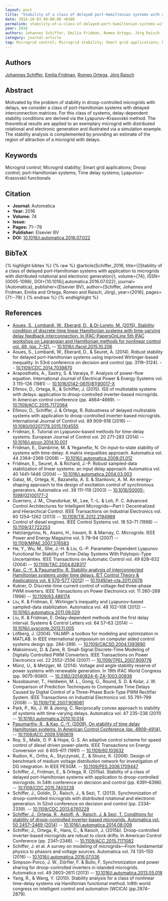 ```yaml
---
layout: post
title: "Stability of a class of delayed port-Hamiltonian systems with application to microgrids with distributed rotational and electronic generation"
date: 2016-10-03 00:00:00 +0100
permalink: stability-of-a-class-of-delayed-port-hamiltonian-systems-with-application-to-microgrids-with-distributed-rotational-and-electronic-generation
year: 2016
authors: Johannes Schiffer, Emilia Fridman, Romeo Ortega, Jörg Raisch
category: journal-article
tag: Microgrid control; Microgrid stability; Smart grid applications; Droop control; port-Hamiltonian systems; Time delay systems; Lyapunov–Krasovskii functionals
---
```

 
## Authors
[Johannes Schiffer](authors/johannes-schiffer), [Emilia Fridman](authors/emilia-fridman), [Romeo Ortega](authors/romeo-ortega), [Jörg Raisch](authors/jorg-raisch)
 
## Abstract
Motivated by the problem of stability in droop-controlled microgrids with delays, we consider a class of port-Hamiltonian systems with delayed interconnection matrices. For this class of systems, delay-dependent stability conditions are derived via the Lyapunov–Krasovskii method. The theoretical results are applied to an exemplary microgrid with distributed rotational and electronic generation and illustrated via a simulation example. The stability analysis is complemented by providing an estimate of the region of attraction of a microgrid with delays.
 
## Keywords
Microgrid control; Microgrid stability; Smart grid applications; Droop control; port-Hamiltonian systems; Time delay systems; Lyapunov–Krasovskii functionals
 
## Citation
- **Journal:** Automatica
- **Year:** 2016
- **Volume:** 74
- **Issue:** 
- **Pages:** 71--79
- **Publisher:** Elsevier BV
- **DOI:** [10.1016/j.automatica.2016.07.022](https://doi.org/10.1016/j.automatica.2016.07.022)
 
## BibTeX
{% highlight bibtex %}
{% raw %}
@article{Schiffer_2016,
  title={{Stability of a class of delayed port-Hamiltonian systems with application to microgrids with distributed rotational and electronic generation}},
  volume={74},
  ISSN={0005-1098},
  DOI={10.1016/j.automatica.2016.07.022},
  journal={Automatica},
  publisher={Elsevier BV},
  author={Schiffer, Johannes and Fridman, Emilia and Ortega, Romeo and Raisch, Jörg},
  year={2016},
  pages={71--79}
}
{% endraw %}
{% endhighlight %}
 
## References
- [Aoues, S., Lombardi, W., Eberard, D., & Di-Loreto, M. (2015). Stability condition of discrete-time linear Hamiltonian systems with time-varying delay feedback interconnection. In IFAC-PapersOnLine 5th IFAC workshop on Lagrangian and Hamiltonian methods for nonlinear control vol. 48, (pp. 7–12).](stability-condition-of-discrete-time-linear-hamiltonian-systems-with-time-varying-delay-feedback-interconnection) -- [10.1016/j.ifacol.2015.10.206](https://doi.org/10.1016/j.ifacol.2015.10.206)
- Aoues, S., Lombardi, W., Eberard, D., & Seuret, A. (2014). Robust stability for delayed port-Hamiltonian systems using improved Wirtinger-based inequality. In 53rd conference on decision and control (pp. 3119–3124). -- [10.1109/CDC.2014.7039870](https://doi.org/10.1109/CDC.2014.7039870)
- Araposthatis, A., Sastry, S. & Varaiya, P. Analysis of power-flow equation. International Journal of Electrical Power &amp; Energy Systems vol. 3 115–126 (1981) -- [10.1016/0142-0615(81)90017-X](https://doi.org/10.1016/0142-0615(81)90017-X)
- Efimov, D., Ortega, R., & Schiffer, J. (2015). ISS of multistable systems with delays: application to droop-controlled inverter-based microgrids. In American control conference (pp. 4664–4669). -- [10.1109/ACC.2015.7172064](https://doi.org/10.1109/ACC.2015.7172064)
- Efimov, D., Schiffer, J. & Ortega, R. Robustness of delayed multistable systems with application to droop-controlled inverter-based microgrids. International Journal of Control vol. 89 909–918 (2016) -- [10.1080/00207179.2015.1104555](https://doi.org/10.1080/00207179.2015.1104555)
- Fridman, E. Tutorial on Lyapunov-based methods for time-delay systems. European Journal of Control vol. 20 271–283 (2014) -- [10.1016/j.ejcon.2014.10.001](https://doi.org/10.1016/j.ejcon.2014.10.001)
- Fridman, E., Dambrine, M. & Yeganefar, N. On input-to-state stability of systems with time-delay: A matrix inequalities approach. Automatica vol. 44 2364–2369 (2008) -- [10.1016/j.automatica.2008.01.012](https://doi.org/10.1016/j.automatica.2008.01.012)
- Fridman, E., Seuret, A. & Richard, J.-P. Robust sampled-data stabilization of linear systems: an input delay approach. Automatica vol. 40 1441–1446 (2004) -- [10.1016/j.automatica.2004.03.003](https://doi.org/10.1016/j.automatica.2004.03.003)
- Galaz, M., Ortega, R., Bazanella, A. S. & Stankovic, A. M. An energy-shaping approach to the design of excitation control of synchronous generators. Automatica vol. 39 111–119 (2003) -- [10.1016/S0005-1098(02)00177-2](https://doi.org/10.1016/S0005-1098(02)00177-2)
- Guerrero, J. M., Chandorkar, M., Lee, T.-L. & Loh, P. C. Advanced Control Architectures for Intelligent Microgrids—Part I: Decentralized and Hierarchical Control. IEEE Transactions on Industrial Electronics vol. 60 1254–1262 (2013) -- [10.1109/TIE.2012.2194969](https://doi.org/10.1109/TIE.2012.2194969)
- Control of diesel engines. IEEE Control Systems vol. 18 53–71 (1998) -- [10.1109/37.722253](https://doi.org/10.1109/37.722253)
- Hatziargyriou, N., Asano, H., Iravani, R. & Marnay, C. Microgrids. IEEE Power and Energy Magazine vol. 5 78–94 (2007) -- [10.1109/MPAE.2007.376583](https://doi.org/10.1109/MPAE.2007.376583)
- He, Y., Wu, M., She, J.-H. & Liu, G.-P. Parameter-Dependent Lyapunov Functional for Stability of Time-Delay Systems With Polytopic-Type Uncertainties. IEEE Transactions on Automatic Control vol. 49 828–832 (2004) -- [10.1109/TAC.2004.828317](https://doi.org/10.1109/TAC.2004.828317)
- [Kao, C.-Y. & Pasumarthy, R. Stability analysis of interconnected Hamiltonian systems under time delays. IET Control Theory &amp; Applications vol. 6 570–577 (2012)](stability-analysis-of-interconnected-hamiltonian-systems-under-time-delays) -- [10.1049/iet-cta.2011.0076](https://doi.org/10.1049/iet-cta.2011.0076)
- Kukrer, O. Discrete-time current control of voltage-fed three-phase PWM inverters. IEEE Transactions on Power Electronics vol. 11 260–269 (1996) -- [10.1109/63.486174](https://doi.org/10.1109/63.486174)
- Liu, K. & Fridman, E. Wirtinger’s inequality and Lyapunov-based sampled-data stabilization. Automatica vol. 48 102–108 (2012) -- [10.1016/j.automatica.2011.09.029](https://doi.org/10.1016/j.automatica.2011.09.029)
- Liu, K. & Fridman, E. Delay-dependent methods and the first delay interval. Systems &amp; Control Letters vol. 64 57–63 (2014) -- [10.1016/j.sysconle.2013.11.005](https://doi.org/10.1016/j.sysconle.2013.11.005)
- Löfberg, J. (2004). YALMIP: a toolbox for modeling and optimization in MATLAB. In IEEE international symposium on computer aided control systems design (pp. 284–289). -- [10.1109/CACSD.2004.1393890](https://doi.org/10.1109/CACSD.2004.1393890)
- Maksimovic, D. & Zane, R. Small-Signal Discrete-Time Modeling of Digitally Controlled PWM Converters. IEEE Transactions on Power Electronics vol. 22 2552–2556 (2007) -- [10.1109/TPEL.2007.909776](https://doi.org/10.1109/TPEL.2007.909776)
- Münz, U., & Metzger, M. (2014). Voltage and angle stability reserve of power systems with renewable generation. In 19th IFAC World Congress (pp. 9075–9080). -- [10.3182/20140824-6-ZA-1003.00836](https://doi.org/10.3182/20140824-6-ZA-1003.00836)
- Nussbaumer, T., Heldwein, M. L., Gong, G., Round, S. D. & Kolar, J. W. Comparison of Prediction Techniques to Compensate Time Delays Caused by Digital Control of a Three-Phase Buck-Type PWM Rectifier System. IEEE Transactions on Industrial Electronics vol. 55 791–799 (2008) -- [10.1109/TIE.2007.909061](https://doi.org/10.1109/TIE.2007.909061)
- Park, P., Ko, J. W. & Jeong, C. Reciprocally convex approach to stability of systems with time-varying delays. Automatica vol. 47 235–238 (2011) -- [10.1016/j.automatica.2010.10.014](https://doi.org/10.1016/j.automatica.2010.10.014)
- [Pasumarthy, R., & Kao, C.-Y. (2009). On stability of time delay Hamiltonian systems. In American Control Conference (pp. 4909–4914).](on-stability-of-time-delay-hamiltonian-systems) -- [10.1109/ACC.2009.5160619](https://doi.org/10.1109/ACC.2009.5160619)
- Roy, S., Malik, O. P. & Hope, G. S. An adaptive control scheme for speed control of diesel driven power-plants. IEEE Transactions on Energy Conversion vol. 6 605–611 (1991) -- [10.1109/60.103632](https://doi.org/10.1109/60.103632)
- Rudion, K., Orths, A., Styczynski, Z., & Strunz, K. (2006). Design of benchmark of medium voltage distribution network for investigation of DG integration. In IEEE PESGM. -- [10.1109/PES.2006.1709447](https://doi.org/10.1109/PES.2006.1709447)
- Schiffer, J., Fridman, E., & Ortega, R. (2015a). Stability of a class of delayed port-Hamiltonian systems with application to droop-controlled microgrids. In 54th conference on decision and control (pp. 6391–6396). -- [10.1109/CDC.2015.7403226](https://doi.org/10.1109/CDC.2015.7403226)
- Schiffer, J., Goldin, D., Raisch, J., & Sezi, T. (2013). Synchronization of droop-controlled microgrids with distributed rotational and electronic generation. In 52nd conference on decision and control (pp. 2334–2339). -- [10.1109/CDC.2013.6760229](https://doi.org/10.1109/CDC.2013.6760229)
- [Schiffer, J., Ortega, R., Astolfi, A., Raisch, J. & Sezi, T. Conditions for stability of droop-controlled inverter-based microgrids. Automatica vol. 50 2457–2469 (2014)](conditions-for-stability-of-droop-controlled-inverter-based-microgrids) -- [10.1016/j.automatica.2014.08.009](https://doi.org/10.1016/j.automatica.2014.08.009)
- Schiffer, J., Ortega, R., Hans, C., & Raisch, J. (2015b). Droop-controlled inverter-based microgrids are robust to clock drifts. In American Control Conference (pp. 2341–2346). -- [10.1109/ACC.2015.7171082](https://doi.org/10.1109/ACC.2015.7171082)
- Schiffer, J. et al. A survey on modeling of microgrids—From fundamental physics to phasors and voltage sources. Automatica vol. 74 135–150 (2016) -- [10.1016/j.automatica.2016.07.036](https://doi.org/10.1016/j.automatica.2016.07.036)
- Simpson-Porco, J. W., Dörfler, F. & Bullo, F. Synchronization and power sharing for droop-controlled inverters in islanded microgrids. Automatica vol. 49 2603–2611 (2013) -- [10.1016/j.automatica.2013.05.018](https://doi.org/10.1016/j.automatica.2013.05.018)
- Yang, R., & Wang, Y. (2010). Stability analysis for a class of nonlinear time-delay systems via Hamiltonian functional method. In8th world congress on intelligent control and automation (WCICA) (pp.2874–2879).


